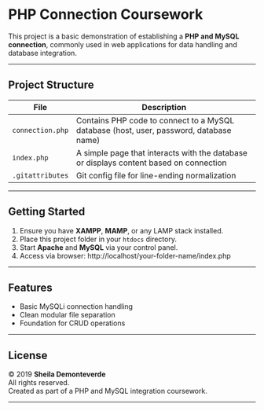# PHP Connection Coursework

This project is a basic demonstration of establishing a **PHP and MySQL connection**, commonly used in web applications for data handling and database integration.

---

## Project Structure

| File          | Description                             |
|---------------|-----------------------------------------|
| `connection.php` | Contains PHP code to connect to a MySQL database (host, user, password, database name) |
| `index.php`      | A simple page that interacts with the database or displays content based on connection |
| `.gitattributes` | Git config file for line-ending normalization |

---

## Getting Started

1. Ensure you have **XAMPP**, **MAMP**, or any LAMP stack installed.
2. Place this project folder in your `htdocs` directory.
3. Start **Apache** and **MySQL** via your control panel.
4. Access via browser:  http://localhost/your-folder-name/index.php


---

## Features

- Basic MySQLi connection handling
- Clean modular file separation
- Foundation for CRUD operations

---

## License

© 2019 **Sheila Demonteverde**  
All rights reserved.  
Created as part of a PHP and MySQL integration coursework.

---



